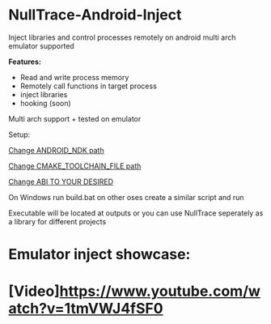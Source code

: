 # NullTrace-Android-Inject
Inject libraries and control processes remotely on android multi arch emulator supported

**Features:**
- Read and write process memory
- Remotely call functions in target process
- inject libraries
- hooking (soon)

Multi arch support + tested on emulator 

Setup:

[Change ANDROID_NDK path](./NullInject/CMakeLists.txt)

[Change CMAKE_TOOLCHAIN_FILE path](./NullInject/CMakeLists.txt)

[Change ABI TO YOUR DESIRED](./NullInject/CMakeLists.txt)

On Windows run build.bat on other oses create a similar script and run

Executable will be located at outputs or you can use NullTrace seperately as a library for different projects

# Emulator inject showcase:
# [Video]https://www.youtube.com/watch?v=1tmVWJ4fSF0

